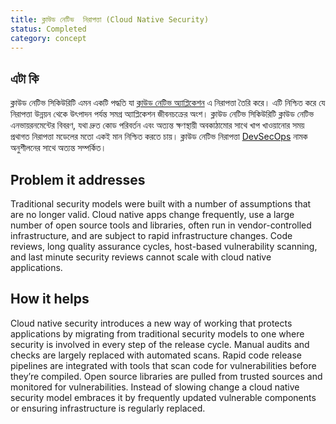 ```yaml
---
title: ক্লাউড নেটিভ  নিরাপত্তা (Cloud Native Security)
status: Completed
category: concept
---
```


## এটা কি

ক্লাউড নেটিভ সিকিউরিটি এমন একটি পদ্ধতি যা [ক্লাউড নেটিভ অ্যাপ্লিকেশন](/cloud_native_apps/) এ নিরাপত্তা তৈরি করে। এটি নিশ্চিত করে যে নিরাপত্তা উন্নয়ন থেকে উৎপাদন পর্যন্ত সমগ্র অ্যাপ্লিকেশন জীবনচক্রের অংশ। ক্লাউড নেটিভ সিকিউরিটি ক্লাউড নেটিভ এনভায়রনমেন্টের বিবরণ, যথা দ্রুত কোড পরিবর্তন এবং অত্যন্ত ক্ষণস্থায়ী অবকাঠামোর সাথে খাপ খাওয়ানোর সময় প্রথাগত নিরাপত্তা মডেলের মতো একই মান নিশ্চিত করতে চায়। ক্লাউড নেটিভ নিরাপত্তা [DevSecOps](/devsecops/) নামক অনুশীলনের সাথে অত্যন্ত সম্পর্কিত।

## Problem it addresses

Traditional security models were built with a number of assumptions that are no longer valid. Cloud native apps change frequently, use a large number of open source tools and libraries, often run in vendor-controlled infrastructure, and are subject to rapid infrastructure changes. Code reviews, long quality assurance cycles, host-based vulnerability scanning, and last minute security reviews cannot scale with cloud native applications.

## How it helps

Cloud native security introduces a new way of working that protects applications by migrating from traditional security models to one where security is involved in every step of the release cycle. Manual audits and checks are largely replaced with automated scans. Rapid code release pipelines are integrated with tools that scan code for vulnerabilities before they’re compiled. Open source libraries are pulled from trusted sources and monitored for vulnerabilities. Instead of slowing change a cloud native security model embraces it by frequently updated vulnerable components or ensuring infrastructure is regularly replaced.
